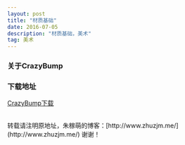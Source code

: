 ```yaml
---
layout: post
title: "材质基础"
date: 2016-07-05
description: "材质基础，美术"
tag: 美术
---  
```

### 关于CrazyBump



### 下载地址

[CrazyBump下载](http://pan.baidu.com/s/1skW4iip)

<br>
转载请注明原地址，朱稼萌的博客：[http://www.zhuzjm.me/](http://www.zhuzjm.me/) 谢谢！
